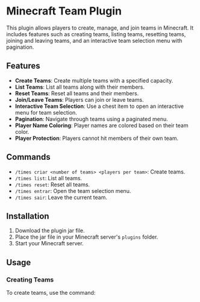 # Minecraft Team Plugin

This plugin allows players to create, manage, and join teams in Minecraft. It includes features such as creating teams, listing teams, resetting teams, joining and leaving teams, and an interactive team selection menu with pagination.

## Features

- **Create Teams**: Create multiple teams with a specified capacity.
- **List Teams**: List all teams along with their members.
- **Reset Teams**: Reset all teams and their members.
- **Join/Leave Teams**: Players can join or leave teams.
- **Interactive Team Selection**: Use a chest item to open an interactive menu for team selection.
- **Pagination**: Navigate through teams using a paginated menu.
- **Player Name Coloring**: Player names are colored based on their team color.
- **Player Protection**: Players cannot hit members of their own team.

## Commands

- `/times criar <number of teams> <players per team>`: Create teams.
- `/times list`: List all teams.
- `/times reset`: Reset all teams.
- `/times entrar`: Open the team selection menu.
- `/times sair`: Leave the current team.

## Installation

1. Download the plugin jar file.
2. Place the jar file in your Minecraft server's `plugins` folder.
3. Start your Minecraft server.

## Usage

### Creating Teams

To create teams, use the command:
